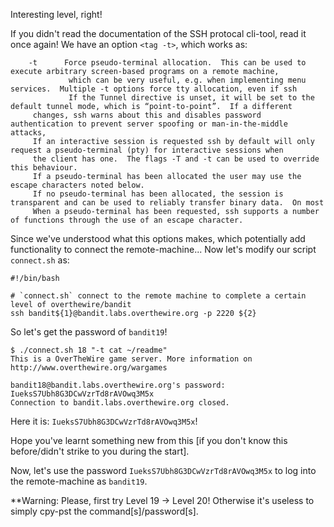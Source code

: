 Interesting level, right!

If you didn't read the documentation of the SSH protocal cli-tool, read it once again!
We have an option `<tag -t>`, which works as:
```
    -t      Force pseudo-terminal allocation.  This can be used to execute arbitrary screen-based programs on a remote machine,
             which can be very useful, e.g. when implementing menu services.  Multiple -t options force tty allocation, even if ssh
             If the Tunnel directive is unset, it will be set to the default tunnel mode, which is “point-to-point”.  If a different
     changes, ssh warns about this and disables password authentication to prevent server spoofing or man-in-the-middle attacks,
     If an interactive session is requested ssh by default will only request a pseudo-terminal (pty) for interactive sessions when
     the client has one.  The flags -T and -t can be used to override this behaviour.
     If a pseudo-terminal has been allocated the user may use the escape characters noted below.
     If no pseudo-terminal has been allocated, the session is transparent and can be used to reliably transfer binary data.  On most
     When a pseudo-terminal has been requested, ssh supports a number of functions through the use of an escape character.
```

Since we've understood what this options makes, which potentially add functionality to connect the remote-machine...
Now let's modify our script `connect.sh` as:
```
#!/bin/bash

# `connect.sh` connect to the remote machine to complete a certain level of overthewire/bandit
ssh bandit${1}@bandit.labs.overthewire.org -p 2220 ${2}
```

So let's get the password of `bandit19`!
```
$ ./connect.sh 18 "-t cat ~/readme"
This is a OverTheWire game server. More information on http://www.overthewire.org/wargames

bandit18@bandit.labs.overthewire.org's password: 
IueksS7Ubh8G3DCwVzrTd8rAVOwq3M5x
Connection to bandit.labs.overthewire.org closed.
```
Here it is: `IueksS7Ubh8G3DCwVzrTd8rAVOwq3M5x`!

Hope you've learnt something new from this [if you don't know this before/didn't strike to you during the start].

Now, let's use the password `IueksS7Ubh8G3DCwVzrTd8rAVOwq3M5x` to log into the remote-machine as `bandit19`.

**Warning: Please, first try Level 19 -> Level 20! Otherwise it's useless to simply cpy-pst the command[s]/password[s].

